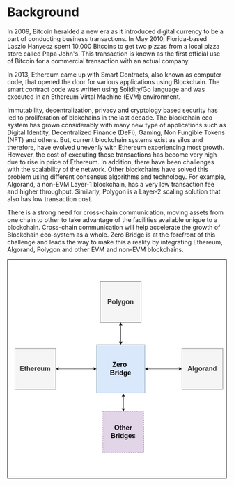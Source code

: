 # Background

In 2009, Bitcoin heralded a new era as it introduced digital currency to be a part of conducting business transactions. In May 2010, Florida-based Laszlo Hanyecz spent 10,000 Bitcoins to get two pizzas from a local pizza store called Papa John's. This transaction is known as the first official use of Bitcoin for a commercial transaction with an actual company.

In 2013, Ethereum came up with Smart Contracts, also known as computer code, that opened the door for various applications using Blockchain. The smart contract code was written using Solidity/Go language and was executed in an Ethereum Virtal Machine (EVM) environment.&#x20;

Immutability, decentralization, privacy and cryptology based security has led to proliferation of blokchains in the last decade. The blockchain eco system has grown considerably with many new type of applications such as Digital Identity, Decentralized Finance (DeFi), Gaming, Non Fungible Tokens (NFT) and others. But, current blockchain systems exist as silos and therefore, have evolved unevenly with Ethereum experiencing most growth. However, the cost of executing these transactions has become very high due to rise in price of Ethereum. In addition, there have been challenges with the scalability of the network. Other blockchains have solved this problem using different consensus algorithms and technology. For example, Algorand, a non-EVM Layer-1 blockchain, has a very low transaction fee and higher throughput. Similarly, Polygon is a Layer-2 scaling solution that also has low transaction cost.

There is a strong need for cross-chain communication, moving assets from one chain to other to take advantage of the facilities available unique to a blockchain. Cross-chain communication will help accelerate the growth of Blockchain eco-system as a whole. Zero Bridge is at the forefront of this challenge and leads the way to make this a reality by integrating Ethereum, Algorand, Polygon and other EVM and non-EVM blockchains.

![zero bridge leading the way for cross-chain communication](../.gitbook/assets/1.bridge-block-dgm.jpg)
